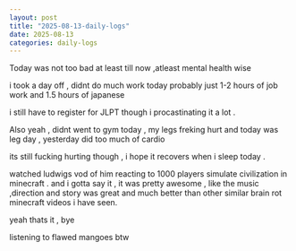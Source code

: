 ```yaml
---
layout: post
title: "2025-08-13-daily-logs"
date: 2025-08-13
categories: daily-logs
---
```



Today was not too bad at least till now ,atleast mental health wise

i took a day off , didnt do much work today probably just 1-2 hours of job work and 1.5 hours of japanese

i still have to register for JLPT though i procastinating it a lot .

Also yeah , didnt went to gym today , my legs freking hurt and today was leg day , yesterday did too much of cardio

its still fucking hurting though , i hope it recovers when i sleep today .

watched ludwigs vod of him reacting to 1000 players simulate civilization in minecraft .
and i gotta say it , it was pretty awesome , like the music ,direction and story was great and much better than other similar brain rot minecraft videos i have seen.

yeah thats it , bye

listening to flawed mangoes btw
